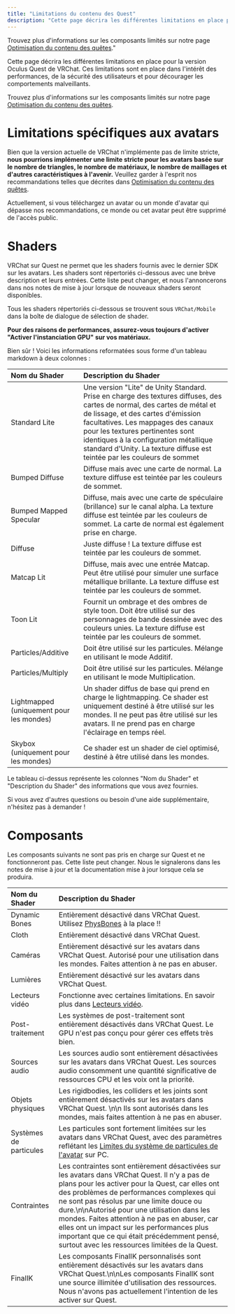 ```yaml
---
title: "Limitations du contenu des Quest"
description: "Cette page décrira les différentes limitations en place pour la version Oculus Quest de VRChat. Ces limitations sont en place dans l'intérêt des performances, de la sécurité des utilisateurs et pour décourager les comportements malveillants."
---
```


Trouvez plus d'informations sur les composants limités sur notre page [Optimisation du contenu des quêtes](/platforms/android/quest-content-optimization)."

Cette page décrira les différentes limitations en place pour la version Oculus Quest de VRChat. Ces limitations sont en place dans l'intérêt des performances, de la sécurité des utilisateurs et pour décourager les comportements malveillants.

Trouvez plus d'informations sur les composants limités sur notre page [Optimisation du contenu des quêtes](/platforms/android/quest-content-optimization).

# Limitations spécifiques aux avatars
Bien que la version actuelle de VRChat n'implémente pas de limite stricte, **nous pourrions implémenter une limite stricte pour les avatars basée sur le nombre de triangles, le nombre de matériaux, le nombre de maillages et d'autres caractéristiques à l'avenir.** Veuillez garder à l'esprit nos recommandations telles que décrites dans [Optimisation du contenu des quêtes](/platforms/android/quest-content-optimization).

Actuellement, si vous téléchargez un avatar ou un monde d'avatar qui dépasse nos recommandations, ce monde ou cet avatar peut être supprimé de l'accès public.

# Shaders
VRChat sur Quest ne permet que les shaders fournis avec le dernier SDK sur les avatars. Les shaders sont répertoriés ci-dessous avec une brève description et leurs entrées. Cette liste peut changer, et nous l'annoncerons dans nos notes de mise à jour lorsque de nouveaux shaders seront disponibles.

Tous les shaders répertoriés ci-dessous se trouvent sous `VRChat/Mobile` dans la boîte de dialogue de sélection de shader.

**Pour des raisons de performances, assurez-vous toujours d'activer "Activer l'instanciation GPU" sur vos matériaux.**

Bien sûr ! Voici les informations reformatées sous forme d'un tableau markdown à deux colonnes :

| Nom du Shader           | Description du Shader |
| :-- | :-- |
| Standard Lite           | Une version "Lite" de Unity Standard. Prise en charge des textures diffuses, des cartes de normal, des cartes de métal et de lissage, et des cartes d'émission facultatives. Les mappages des canaux pour les textures pertinentes sont identiques à la configuration métallique standard d'Unity. La texture diffuse est teintée par les couleurs de sommet |
| Bumped Diffuse          | Diffuse mais avec une carte de normal. La texture diffuse est teintée par les couleurs de sommet. |
| Bumped Mapped Specular  | Diffuse, mais avec une carte de spéculaire (brillance) sur le canal alpha. La texture diffuse est teintée par les couleurs de sommet. La carte de normal est également prise en charge. |
| Diffuse                 | Juste diffuse ! La texture diffuse est teintée par les couleurs de sommet. |
| Matcap Lit              | Diffuse, mais avec une entrée Matcap. Peut être utilisé pour simuler une surface métallique brillante. La texture diffuse est teintée par les couleurs de sommet. |
| Toon Lit                | Fournit un ombrage et des ombres de style toon. Doit être utilisé sur des personnages de bande dessinée avec des couleurs unies. La texture diffuse est teintée par les couleurs de sommet. |
| Particles/Additive      | Doit être utilisé sur les particules. Mélange en utilisant le mode Additif. |
| Particles/Multiply      | Doit être utilisé sur les particules. Mélange en utilisant le mode Multiplication. |
| Lightmapped (uniquement pour les mondes) | Un shader diffus de base qui prend en charge le lightmapping. Ce shader est uniquement destiné à être utilisé sur les mondes. Il ne peut pas être utilisé sur les avatars. Il ne prend pas en charge l'éclairage en temps réel. |
| Skybox (uniquement pour les mondes) | Ce shader est un shader de ciel optimisé, destiné à être utilisé dans les mondes. |

Le tableau ci-dessus représente les colonnes "Nom du Shader" et "Description du Shader" des informations que vous avez fournies.

Si vous avez d'autres questions ou besoin d'une aide supplémentaire, n'hésitez pas à demander !

# Composants

Les composants suivants ne sont pas pris en charge sur Quest et ne fonctionneront pas. Cette liste peut changer. Nous le signalerons dans les notes de mise à jour et la documentation mise à jour lorsque cela se produira.

| Nom du Shader           | Description du Shader |
| :-- | :-- |
| Dynamic Bones           | Entièrement désactivé dans VRChat Quest. Utilisez [PhysBones](/avatars/avatar-dynamics/physbones) à la place !! |
| Cloth                   | Entièrement désactivé dans VRChat Quest. |
| Caméras                 | Entièrement désactivé sur les avatars dans VRChat Quest. Autorisé pour une utilisation dans les mondes. Faites attention à ne pas en abuser. |
| Lumières                | Entièrement désactivé sur les avatars dans VRChat Quest. |
| Lecteurs vidéo          | Fonctionne avec certaines limitations. En savoir plus dans [Lecteurs vidéo](/worlds/udon/video-players). |
| Post-traitement         | Les systèmes de post-traitement sont entièrement désactivés dans VRChat Quest. Le GPU n'est pas conçu pour gérer ces effets très bien. |
| Sources audio           | Les sources audio sont entièrement désactivées sur les avatars dans VRChat Quest. Les sources audio consomment une quantité significative de ressources CPU et les voix ont la priorité. |
| Objets physiques        | Les rigidbodies, les colliders et les joints sont entièrement désactivés sur les avatars dans VRChat Quest. \n\n Ils sont autorisés dans les mondes, mais faites attention à ne pas en abuser. |
| Systèmes de particules  | Les particules sont fortement limitées sur les avatars dans VRChat Quest, avec des paramètres reflétant les [Limites du système de particules de l'avatar](https://docs.vrchat.com/docs/avatar-particle-system-limits) sur PC. |
| Contraintes             | Les contraintes sont entièrement désactivées sur les avatars dans VRChat Quest. Il n'y a pas de plans pour les activer pour la Quest, car elles ont des problèmes de performances complexes qui ne sont pas résolus par une limite douce ou dure.\n\nAutorisé pour une utilisation dans les mondes. Faites attention à ne pas en abuser, car elles ont un impact sur les performances plus important que ce qui était précédemment pensé, surtout avec les ressources limitées de la Quest. |
| FinalIK                 | Les composants FinalIK personnalisés sont entièrement désactivés sur les avatars dans VRChat Quest.\n\nLes composants FinalIK sont une source illimitée d'utilisation des ressources. Nous n'avons pas actuellement l'intention de les activer sur Quest. |

